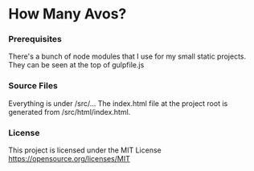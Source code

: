 # How Many Avos?

### Prerequisites

There's a bunch of node modules that I use for my small static projects.
They can be seen at the top of gulpfile.js

### Source Files

Everything is under /src/...
The index.html file at the project root is generated from /src/html/index.html.

### License

This project is licensed under the MIT License
https://opensource.org/licenses/MIT
